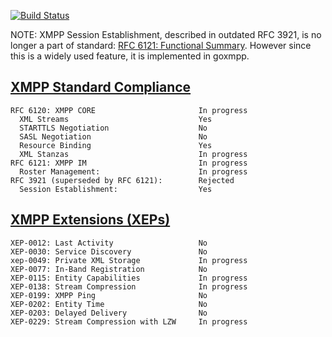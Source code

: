 [![Build Status](https://travis-ci.org/dotdoom/goxmpp.png?branch=master)](https://travis-ci.org/dotdoom/goxmpp)

NOTE: XMPP Session Establishment, described in outdated RFC 3921, is no longer a part of standard: [RFC 6121: Functional Summary](http://xmpp.org/rfcs/rfc6121.html#intro-summary).
However since this is a widely used feature, it is implemented in goxmpp.

## [XMPP Standard Compliance](http://xmpp.org/xmpp-protocols/rfcs/)

```
RFC 6120: XMPP CORE                       In progress
  XML Streams                             Yes
  STARTTLS Negotiation                    No
  SASL Negotiation                        No
  Resource Binding                        Yes
  XML Stanzas                             In progress
RFC 6121: XMPP IM                         In progress
  Roster Management:                      In progress
RFC 3921 (superseded by RFC 6121):        Rejected
  Session Establishment:                  Yes
```

## [XMPP Extensions (XEPs)](http://xmpp.org/xmpp-protocols/xmpp-extensions/)

```
XEP-0012: Last Activity                   No
XEP-0030: Service Discovery               No
xep-0049: Private XML Storage             In progress
XEP-0077: In-Band Registration            No
XEP-0115: Entity Capabilities             In progress
XEP-0138: Stream Compression              In progress
XEP-0199: XMPP Ping                       No
XEP-0202: Entity Time                     No
XEP-0203: Delayed Delivery                No
XEP-0229: Stream Compression with LZW     In progress
```
